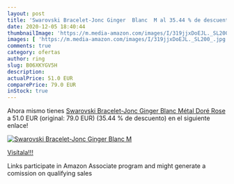 ```yaml
---
layout: post
title: 'Swarovski Bracelet-Jonc Ginger  Blanc  M al 35.44 % de descuento'
date: 2020-12-05 18:40:44
thumbnailImage: 'https://m.media-amazon.com/images/I/319jjxDoEJL._SL200_.jpg'
images: [ 'https://m.media-amazon.com/images/I/319jjxDoEJL._SL200_.jpg' ]
comments: true
category: ofertas
author: ring
slug: B06XKYGV5H
description:
actualPrice: 51.0 EUR
comparePrice: 79.0 EUR
inStock: true
---
```


Ahora mismo tienes [Swarovski Bracelet-Jonc Ginger  Blanc  Métal Doré Rose](https://www.amazon.fr/dp/B06XKYGV5H/?tag=tolees0d-21) a 51.0 EUR (original: 79.0 EUR) (35.44 %  de descuento) en el siguiente enlace!

[![Swarovski Bracelet-Jonc Ginger  Blanc  M](https://m.media-amazon.com/images/I/319jjxDoEJL._SL200_.jpg)](https://www.amazon.fr/dp/B06XKYGV5H/?tag=tolees0d-21)

[Visítala!!!](https://www.amazon.fr/dp/B06XKYGV5H/?tag=tolees0d-21)

Links participate in Amazon Associate program and might generate a comission on qualifying sales
